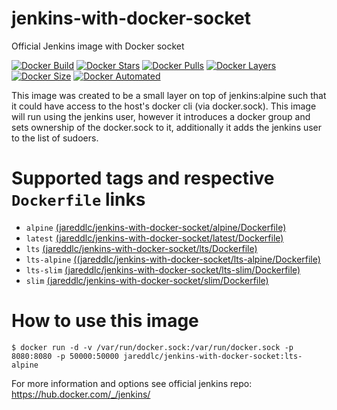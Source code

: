 # jenkins-with-docker-socket
Official Jenkins image with Docker socket

[![Docker Build](https://img.shields.io/docker/build/jareddlc/jenkins-with-docker-socket.svg)](https://hub.docker.com/r/jareddlc/jenkins-with-docker-socket/)
[![Docker Stars](https://img.shields.io/docker/stars/jareddlc/jenkins-with-docker-socket.svg)](https://hub.docker.com/r/jareddlc/jenkins-with-docker-socket/)
[![Docker Pulls](https://img.shields.io/docker/pulls/jareddlc/jenkins-with-docker-socket.svg)](https://hub.docker.com/r/jareddlc/jenkins-with-docker-socket/)
[![Docker Layers](https://shields.beevelop.com/docker/image/layers/jareddlc/jenkins-with-docker-socket/latest.svg)](https://hub.docker.com/r/jareddlc/jenkins-with-docker-socket/)
[![Docker Size](https://shields.beevelop.com/docker/image/image-size/jareddlc/jenkins-with-docker-socket/latest.svg)](https://hub.docker.com/r/jareddlc/jenkins-with-docker-socket/)
[![Docker Automated](https://img.shields.io/docker/automated/jareddlc/jenkins-with-docker-socket.svg)](https://hub.docker.com/r/jareddlc/jenkins-with-docker-socket/)


This image was created to be a small layer on top of jenkins:alpine such that it could have access to the host's docker cli (via docker.sock). This image will run using the jenkins user, however it introduces a docker group and sets ownership of the docker.sock to it, additionally it adds the jenkins user to the list of sudoers.

# Supported tags and respective `Dockerfile` links

* `alpine` [(jareddlc/jenkins-with-docker-socket/alpine/Dockerfile)](https://github.com/jareddlc/jenkins-with-docker-socket/blob/master/alpine/Dockerfile)
* `latest` [(jareddlc/jenkins-with-docker-socket/latest/Dockerfile)](https://github.com/jareddlc/jenkins-with-docker-socket/blob/master/latest/Dockerfile)
* `lts` [(jareddlc/jenkins-with-docker-socket/lts/Dockerfile)](https://github.com/jareddlc/jenkins-with-docker-socket/blob/master/lts/Dockerfile)
* `lts-alpine` [((jareddlc/jenkins-with-docker-socket/lts-alpine/Dockerfile)](https://github.com/jareddlc/jenkins-with-docker-socket/blob/master/lts-alpine/Dockerfile)
* `lts-slim` [(jareddlc/jenkins-with-docker-socket/lts-slim/Dockerfile)](https://github.com/jareddlc/jenkins-with-docker-socket/blob/master/lts-slim/Dockerfile)
* `slim` [(jareddlc/jenkins-with-docker-socket/slim/Dockerfile)](https://github.com/jareddlc/jenkins-with-docker-socket/blob/master/slim/Dockerfile)

# How to use this image

`$ docker run -d -v /var/run/docker.sock:/var/run/docker.sock -p 8080:8080 -p 50000:50000 jareddlc/jenkins-with-docker-socket:lts-alpine`


For more information and options see official jenkins repo: https://hub.docker.com/_/jenkins/
